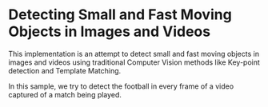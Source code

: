 # Detecting Small and Fast Moving Objects in Images and Videos

This implementation is an attempt to detect small and fast moving objects in images and videos using traditional Computer Vision methods like Key-point detection and Template Matching.

In this sample, we try to detect the football in every frame of a video captured of a match being played.
